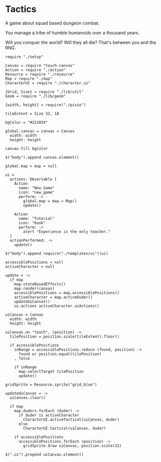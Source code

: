 Tactics
=======

A game about squad based dungeon combat.

You manage a tribe of humble humanoids over a thousand years.

Will you conquer the world? Will they all die? That's between you and the RNG.

    require "./setup"

    Canvas = require "touch-canvas"
    Action = require "./action"
    Resource = require "./resource"
    Map = require "./map"
    CharacterUI = require "./character_ui"

    {Grid, Size} = require "./lib/util"
    Geom = require "./lib/geom"

    {width, height} = require("./pixie")

    tileExtent = Size 32, 18

    bgColor = "#222034"

    global.canvas = canvas = Canvas
      width: width
      height: height

    canvas.fill bgColor

    $("body").append canvas.element()

    global.map = map = null

    ui =
      actions: Observable [
        Action
          name: "New Game"
          icon: "new_game"
          perform: ->
            global.map = map = Map()
            update()

        Action
          name: "Tutorial"
          icon: "book"
          perform: ->
            alert "Experience is the only teacher."
      ]
      actionPerformed: ->
        update()

    $("body").append require("./templates/ui")(ui)

    accessiblePositions = null
    activeCharacter = null

    update = ->
      if map
        map.stateBasedEffects()
        map.render(canvas)
        accessiblePositions = map.accessiblePositions()
        activeCharacter = map.activeDuder()
        updateUiCanvas()
        ui.actions activeCharacter.uiActions()

    uiCanvas = Canvas
      width: width
      height: height

    uiCanvas.on "touch", (position) ->
      tilePosition = position.scale(tileExtent).floor()

      if accessiblePositions
        inRange = accessiblePositions.reduce (found, position) ->
          found or position.equal(tilePosition)
        , false

        if inRange
          map.selectTarget tilePosition
          update()

    gridSprite = Resource.sprite("grid_blue")

    updateUiCanvas = ->
      uiCanvas.clear()

      if map
        map.duders.forEach (duder) ->
          if duder is activeCharacter
            CharacterUI.activeTactical(uiCanvas, duder)
          else
            CharacterUI.tactical(uiCanvas, duder)

        if accessiblePositions
          accessiblePositions.forEach (position) ->
            gridSprite.draw uiCanvas, position.scale(32)

    $(".ui").prepend uiCanvas.element()
